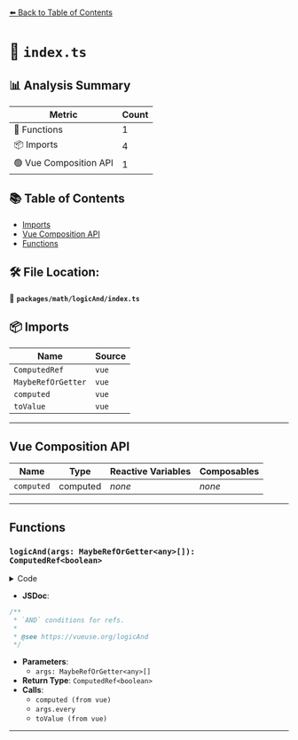 [⬅️ Back to Table of Contents](../../../index.md)

# 📄 `index.ts`

## 📊 Analysis Summary

| Metric | Count |
|--------|-------|
| 🔧 Functions | 1 |
| 📦 Imports | 4 |
| 🟢 Vue Composition API | 1 |

## 📚 Table of Contents

- [Imports](#imports)
- [Vue Composition API](#vue-composition-api)
- [Functions](#functions)

## 🛠️ File Location:
📂 **`packages/math/logicAnd/index.ts`**

## 📦 Imports

| Name | Source |
|------|--------|
| `ComputedRef` | `vue` |
| `MaybeRefOrGetter` | `vue` |
| `computed` | `vue` |
| `toValue` | `vue` |


---

## Vue Composition API

| Name | Type | Reactive Variables | Composables |
|------|------|-------------------|-------------|
| `computed` | computed | *none* | *none* |


---

## Functions

### `logicAnd(args: MaybeRefOrGetter<any>[]): ComputedRef<boolean>`

<details><summary>Code</summary>

```ts
export function logicAnd(...args: MaybeRefOrGetter<any>[]): ComputedRef<boolean> {
  return computed(() => args.every(i => toValue(i)))
}
```
</details>

- **JSDoc**:
```ts
/**
 * `AND` conditions for refs.
 *
 * @see https://vueuse.org/logicAnd
 */
```

- **Parameters**:
  - `args: MaybeRefOrGetter<any>[]`
- **Return Type**: `ComputedRef<boolean>`
- **Calls**:
  - `computed (from vue)`
  - `args.every`
  - `toValue (from vue)`

---
